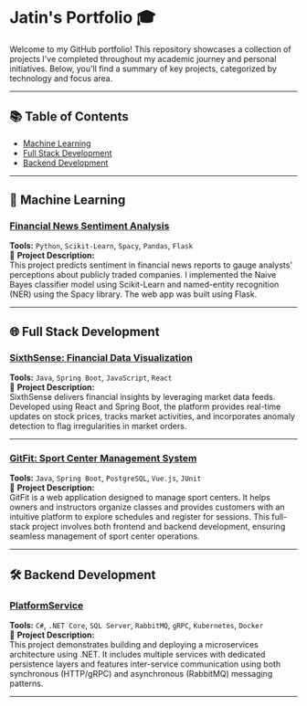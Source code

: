 # Jatin's Portfolio 🎓

Welcome to my GitHub portfolio! This repository showcases a collection of projects I've completed throughout my academic journey and personal initiatives. Below, you'll find a summary of key projects, categorized by technology and focus area.

---

## 📚 Table of Contents
- [Machine Learning](#🤖machine-learning)
- [Full Stack Development](#🌐full-stack-development)
- [Backend Development](#🛠️backend-development)

---

## 🤖 Machine Learning

### [Financial News Sentiment Analysis](https://github.com/Jatin-Pat/MAIS-202)
**Tools:** `Python`, `Scikit-Learn`, `Spacy`, `Pandas`, `Flask`  
📜 **Project Description:**  
This project predicts sentiment in financial news reports to gauge analysts' perceptions about publicly traded companies. I implemented the Naive Bayes classifier model using Scikit-Learn and named-entity recognition (NER) using the Spacy library. The web app was built using Flask.

---

## 🌐 Full Stack Development

### [SixthSense: Financial Data Visualization](https://github.com/Jatin-Pat/SixthSense-ConUHacks)
**Tools:** `Java`, `Spring Boot`, `JavaScript`, `React`  
📜 **Project Description:**  
SixthSense delivers financial insights by leveraging market data feeds. Developed using React and Spring Boot, the platform provides real-time updates on stock prices, tracks market activities, and incorporates anomaly detection to flag irregularities in market orders.

---

### [GitFit: Sport Center Management System](https://github.com/Jatin-Pat/GitFit)
**Tools:** `Java`, `Spring Boot`, `PostgreSQL`, `Vue.js`, `JUnit`  
📜 **Project Description:**  
GitFit is a web application designed to manage sport centers. It helps owners and instructors organize classes and provides customers with an intuitive platform to explore schedules and register for sessions. This full-stack project involves both frontend and backend development, ensuring seamless management of sport center operations.

---

## 🛠️ Backend Development

### [PlatformService](https://github.com/Jatin-Pat/PlatformService)
**Tools:** `C#`, `.NET Core`, `SQL Server`, `RabbitMQ`, `gRPC`, `Kubernetes`, `Docker`  
📜 **Project Description:**  
This project demonstrates building and deploying a microservices architecture using .NET. It includes multiple services with dedicated persistence layers and features inter-service communication using both synchronous (HTTP/gRPC) and asynchronous (RabbitMQ) messaging patterns.

---
